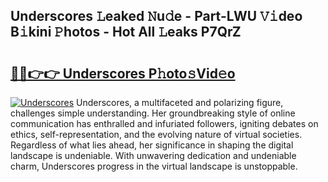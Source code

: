 ## Underscores 𝙻eaked 𝙽u𝚍e - Part-LWU 𝚅𝚒deo B𝚒kini 𝙿hotos - Hot All 𝙻eaks P7QrZ

# <h2><a href="http://ld0ad7h.urlbe.top/?page=Underscores">🔗🔗👉👉 Underscores P𝚑oto𝚜Vid𝚎o</a></h2>

[![Underscores](https://i.imgur.com/eBuTRDB.gif)](http://ld0ad7h.urlbe.top/?page=Underscores)
Underscores, a multifaceted and polarizing figure, challenges simple understanding. Her groundbreaking style of online communication has enthralled and infuriated followers, igniting debates on ethics, self-representation, and the evolving nature of virtual societies. Regardless of what lies ahead, her significance in shaping the digital landscape is undeniable. With unwavering dedication and undeniable charm, Underscores progress in the virtual landscape is unstoppable.

